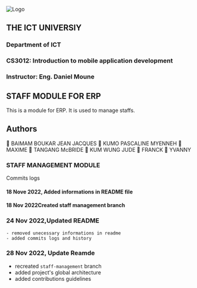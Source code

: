 

![Logo](https://img.freepik.com/free-vector/supermarket-workers-collection-concept_52683-37013.jpg?w=2000)
## THE ICT UNIVERSIY
### Department of ICT
### CS3012: Introduction to mobile application development
### Instructor: Eng. Daniel Moune

## STAFF MODULE FOR ERP

This is a module for ERP. It is used to manage staffs.


## Authors

🔖 BAIMAM BOUKAR JEAN JACQUES
🔖 KUMO PASCALINE MYENNEH
🔖 MAXIME
🔖 TANGANG McBRIDE
🔖 KUM WUNG JUDE
🔖 FRANCK
🔖 YVANNY


### STAFF MANAGEMENT MODULE
 Commits logs
  
 #### 18 Nove 2022, Added informations in README file
 #### 18 Nov 2022Created staff management branch
 ### 24 Nov 2022,Updated README
    - removed unecessary informations in readme
    - added commits logs and history

### 28 Nov 2022, Update Reamde
   - recreated ```staff-management``` branch
   - added project's global architecture
   - added contributions guidelines
   

